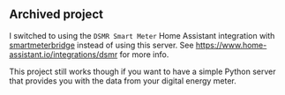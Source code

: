 ## Archived project 

I switched to using the `DSMR Smart Meter` Home Assistant integration with [smartmeterbridge](https://github.com/legolasbo/smartmeterBridge) instead of using this server. See https://www.home-assistant.io/integrations/dsmr for more info.

This project still works though if you want to have a simple Python server that provides you with the data from your digital energy meter.
